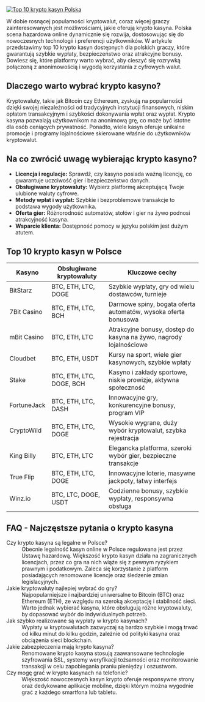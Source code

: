 [![Top 10 krypto kasyn Polska](https://123-caf.pages.dev/gitsignup.png)](https://vrmoo.ru/Bt82HjjY)

<p>W dobie rosnącej popularności kryptowalut, coraz więcej graczy zainteresowanych jest możliwościami, jakie oferują krypto kasyna. Polska scena hazardowa online dynamicznie się rozwija, dostosowując się do nowoczesnych technologii i preferencji użytkowników. W artykule przedstawimy top 10 krypto kasyn dostępnych dla polskich graczy, które gwarantują szybkie wypłaty, bezpieczeństwo oraz atrakcyjne bonusy. Dowiesz się, które platformy warto wybrać, aby cieszyć się rozrywką połączoną z anonimowością i wygodą korzystania z cyfrowych walut.</p>  <h2>Dlaczego warto wybrać krypto kasyno?</h2> <p>Kryptowaluty, takie jak Bitcoin czy Ethereum, zyskują na popularności dzięki swojej niezależności od tradycyjnych instytucji finansowych, niskim opłatom transakcyjnym i szybkości dokonywania wpłat oraz wypłat. Krypto kasyna pozwalają użytkownikom na anonimową grę, co może być istotne dla osób ceniących prywatność. Ponadto, wiele kasyn oferuje unikalne promocje i programy lojalnościowe skierowane właśnie do użytkowników kryptowalut.</p>  <h2>Na co zwrócić uwagę wybierając krypto kasyno?</h2> <ul>   <li><strong>Licencja i regulacje:</strong> Sprawdź, czy kasyno posiada ważną licencję, co gwarantuje uczciwość gier i bezpieczeństwo danych.</li>   <li><strong>Obsługiwane kryptowaluty:</strong> Wybierz platformę akceptującą Twoje ulubione waluty cyfrowe.</li>   <li><strong>Metody wpłat i wypłat:</strong> Szybkie i bezproblemowe transakcje to podstawa wygody użytkownika.</li>   <li><strong>Oferta gier:</strong> Różnorodność automatów, stołów i gier na żywo podnosi atrakcyjność kasyna.</li>   <li><strong>Wsparcie klienta:</strong> Dostępność pomocy w języku polskim jest dużym atutem.</li> </ul>  <h2>Top 10 krypto kasyn w Polsce</h2> <table>   <thead>     <tr>       <th>Kasyno</th>       <th>Obsługiwane kryptowaluty</th>       <th>Kluczowe cechy</th>     </tr>   </thead>   <tbody>     <tr>       <td>BitStarz</td>       <td>BTC, ETH, LTC, DOGE</td>       <td>Szybkie wypłaty, gry od wielu dostawców, turnieje</td>     </tr>     <tr>       <td>7Bit Casino</td>       <td>BTC, ETH, LTC, BCH</td>       <td>Darmowe spiny, bogata oferta automatów, wysoka oferta bonusowa</td>     </tr>     <tr>       <td>mBit Casino</td>       <td>BTC, ETH, LTC</td>       <td>Atrakcyjne bonusy, dostęp do kasyna na żywo, nagrody lojalnościowe</td>     </tr>     <tr>       <td>Cloudbet</td>       <td>BTC, ETH, USDT</td>       <td>Kursy na sport, wiele gier kasynowych, szybkie wpłaty</td>     </tr>     <tr>       <td>Stake</td>       <td>BTC, ETH, LTC, DOGE, BCH</td>       <td>Kasyno i zakłady sportowe, niskie prowizje, aktywna społeczność</td>     </tr>     <tr>       <td>FortuneJack</td>       <td>BTC, ETH, LTC, DASH</td>       <td>Innowacyjne gry, konkurencyjne bonusy, program VIP</td>     </tr>     <tr>       <td>CryptoWild</td>       <td>BTC, ETH, LTC, DOGE</td>       <td>Wysokie wygrane, duży wybór kryptowalut, szybka rejestracja</td>     </tr>     <tr>       <td>King Billy</td>       <td>BTC, ETH, LTC</td>       <td>Elegancka platforma, szeroki wybór gier, bezpieczne transakcje</td>     </tr>     <tr>       <td>True Flip</td>       <td>BTC, ETH, LTC, DOGE</td>       <td>Innowacyjne loterie, masywne jackpoty, łatwy interfejs</td>     </tr>     <tr>       <td>Winz.io</td>       <td>BTC, LTC, DOGE, USDT</td>       <td>Codzienne bonusy, szybkie wypłaty, responsywna obsługa</td>     </tr>   </tbody> </table>  <h2>FAQ - Najczęstsze pytania o krypto kasyna</h2> <dl>   <dt>Czy krypto kasyna są legalne w Polsce?</dt>   <dd>Obecnie legalność kasyn online w Polsce regulowana jest przez Ustawę hazardową. Większość krypto kasyn działa na zagranicznych licencjach, przez co gra na nich wiąże się z pewnym ryzykiem prawnym i podatkowym. Zaleca się korzystanie z platform posiadających renomowane licencje oraz śledzenie zmian legislacyjnych.</dd>    <dt>Jakie kryptowaluty najlepiej wybrać do gry?</dt>   <dd>Najpopularniejsze i najbardziej uniwersalne to Bitcoin (BTC) oraz Ethereum (ETH), ze względu na szeroką akceptację i stabilność sieci. Warto jednak wybierać kasyna, które obsługują różne kryptowaluty, by dopasować wybór do indywidualnych potrzeb.</dd>    <dt>Jak szybko realizowane są wypłaty w krypto kasynach?</dt>   <dd>Wypłaty w kryptowalutach zazwyczaj są bardzo szybkie i mogą trwać od kilku minut do kilku godzin, zależnie od polityki kasyna oraz obciążenia sieci blockchain.</dd>    <dt>Jakie zabezpieczenia mają krypto kasyna?</dt>   <dd>Renomowane krypto kasyna stosują zaawansowane technologie szyfrowania SSL, systemy weryfikacji tożsamości oraz monitorowanie transakcji w celu zapobiegania praniu pieniędzy i oszustwom.</dd>    <dt>Czy mogę grać w krypto kasynach na telefonie?</dt>   <dd>Większość nowoczesnych kasyn krypto oferuje responsywne strony oraz dedykowane aplikacje mobilne, dzięki którym można wygodnie grać z każdego smartfona lub tabletu.</dd> </dl>